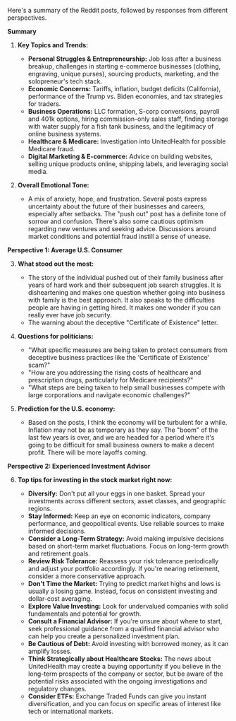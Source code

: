 Here's a summary of the Reddit posts, followed by responses from different perspectives.

**Summary**

1.  **Key Topics and Trends:**

    *   **Personal Struggles & Entrepreneurship:** Job loss after a business breakup, challenges in starting e-commerce businesses (clothing, engraving, unique purses), sourcing products, marketing, and the solopreneur's tech stack.
    *   **Economic Concerns:** Tariffs, inflation, budget deficits (California), performance of the Trump vs. Biden economies, and tax strategies for traders.
    *   **Business Operations:** LLC formation, S-corp conversions, payroll and 401k options, hiring commission-only sales staff, finding storage with water supply for a fish tank business, and the legitimacy of online business systems.
    *   **Healthcare & Medicare:** Investigation into UnitedHealth for possible Medicare fraud.
    *   **Digital Marketing & E-commerce:** Advice on building websites, selling unique products online, shipping labels, and leveraging social media.

2.  **Overall Emotional Tone:**

    *   A mix of anxiety, hope, and frustration. Several posts express uncertainty about the future of their businesses and careers, especially after setbacks. The "push out" post has a definite tone of sorrow and confusion. There's also some cautious optimism regarding new ventures and seeking advice. Discussions around market conditions and potential fraud instill a sense of unease.

**Perspective 1: Average U.S. Consumer**

3.  **What stood out the most:**

    *   The story of the individual pushed out of their family business after years of hard work and their subsequent job search struggles. It is disheartening and makes one question whether going into business with family is the best approach. It also speaks to the difficulties people are having in getting hired. It makes one wonder if you can really ever have job security.
    *   The warning about the deceptive "Certificate of Existence" letter.

4.  **Questions for politicians:**

    *   "What specific measures are being taken to protect consumers from deceptive business practices like the 'Certificate of Existence' scam?"
    *   "How are you addressing the rising costs of healthcare and prescription drugs, particularly for Medicare recipients?"
    *   "What steps are being taken to help small businesses compete with large corporations and navigate economic challenges?"

5.  **Prediction for the U.S. economy:**

    *   Based on the posts, I think the economy will be turbulent for a while. Inflation may not be as temporary as they say. The "boom" of the last few years is over, and we are headed for a period where it's going to be difficult for small business owners to make a decent profit. There will be more layoffs coming.

**Perspective 2: Experienced Investment Advisor**

6.  **Top tips for investing in the stock market right now:**

    *   **Diversify:** Don't put all your eggs in one basket. Spread your investments across different sectors, asset classes, and geographic regions.
    *   **Stay Informed:** Keep an eye on economic indicators, company performance, and geopolitical events. Use reliable sources to make informed decisions.
    *   **Consider a Long-Term Strategy:** Avoid making impulsive decisions based on short-term market fluctuations. Focus on long-term growth and retirement goals.
    *   **Review Risk Tolerance:** Reassess your risk tolerance periodically and adjust your portfolio accordingly. If you're nearing retirement, consider a more conservative approach.
    *   **Don't Time the Market:** Trying to predict market highs and lows is usually a losing game. Instead, focus on consistent investing and dollar-cost averaging.
    *   **Explore Value Investing:** Look for undervalued companies with solid fundamentals and potential for growth.
    *   **Consult a Financial Advisor:** If you're unsure about where to start, seek professional guidance from a qualified financial advisor who can help you create a personalized investment plan.
    *   **Be Cautious of Debt:** Avoid investing with borrowed money, as it can amplify losses.
    *  **Think Strategically about Healthcare Stocks:** The news about UnitedHealth may create a buying opportunity if you believe in the long-term prospects of the company or sector, but be aware of the potential risks associated with the ongoing investigations and regulatory changes.
    *   **Consider ETFs:** Exchange Traded Funds can give you instant diversification, and you can focus on specific areas of interest like tech or international markets.
